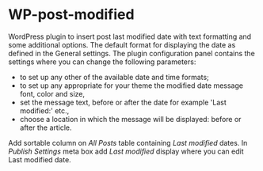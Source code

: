 # WP-post-modified
WordPress plugin to insert post last modified date with text formatting and some additional options. 
The default format for displaying the date as defined in the General settings.
The plugin configuration panel contains the settings where you can change the following parameters:
<ul>
<li>to set up any other of the available date and time formats;</li>
<li>to set up any appropriate for your theme the modified date message font, color and size,</li>
<li>set the message text, before or after the date for example 'Last modified:' etc.,</li>
<li>choose a location in which the message will be displayed: before or after the article.</li>
</ul>
Add sortable column on <em>All Posts</em> table containing <em>Last modified</em> dates.
In <em>Publish Settings</em> meta box add <em>Last modified</em> display where you can edit Last modified date.
